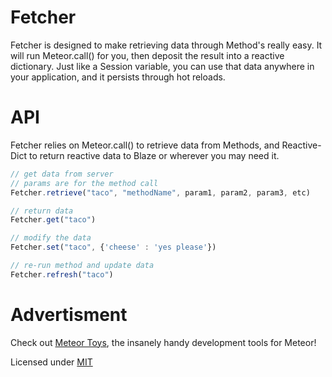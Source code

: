 # Fetcher

Fetcher is designed to make retrieving data through Method's really easy. It will run Meteor.call() for you, then deposit the result into a reactive dictionary. Just like a Session variable, you can use that data anywhere in your application, and it persists through hot reloads.

# API

Fetcher relies on Meteor.call() to retrieve data from Methods, and Reactive-Dict to return reactive data to Blaze or wherever you may need it. 
```javascript
// get data from server
// params are for the method call
Fetcher.retrieve("taco", "methodName", param1, param2, param3, etc)

// return data
Fetcher.get("taco")

// modify the data
Fetcher.set("taco", {'cheese' : 'yes please'})  

// re-run method and update data
Fetcher.refresh("taco")
```

# Advertisment
Check out <a href="http://meteor.toys">Meteor Toys</a>, the insanely handy development tools for Meteor!

Licensed under <a href="https://github.com/msavin/Fetcher/blob/master/LICENSE.md">MIT</a>